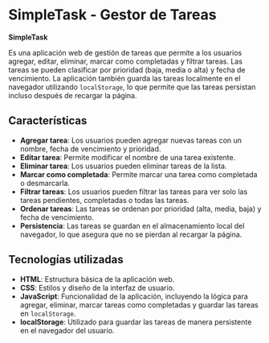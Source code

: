 # SimpleTask - Gestor de Tareas

**SimpleTask** 

Es una aplicación web de gestión de tareas que permite a los usuarios agregar, editar, eliminar, marcar como completadas y filtrar tareas. Las tareas se pueden clasificar por prioridad (baja, media o alta) y fecha de vencimiento. La aplicación también guarda las tareas localmente en el navegador utilizando `localStorage`, lo que permite que las tareas persistan incluso después de recargar la página.

## Características

- **Agregar tarea**: Los usuarios pueden agregar nuevas tareas con un nombre, fecha de vencimiento y prioridad.
- **Editar tarea**: Permite modificar el nombre de una tarea existente.
- **Eliminar tarea**: Los usuarios pueden eliminar tareas de la lista.
- **Marcar como completada**: Permite marcar una tarea como completada o desmarcarla.
- **Filtrar tareas**: Los usuarios pueden filtrar las tareas para ver solo las tareas pendientes, completadas o todas las tareas.
- **Ordenar tareas**: Las tareas se ordenan por prioridad (alta, media, baja) y fecha de vencimiento.
- **Persistencia**: Las tareas se guardan en el almacenamiento local del navegador, lo que asegura que no se pierdan al recargar la página.

## Tecnologías utilizadas

- **HTML**: Estructura básica de la aplicación web.
- **CSS**: Estilos y diseño de la interfaz de usuario.
- **JavaScript**: Funcionalidad de la aplicación, incluyendo la lógica para agregar, eliminar, marcar tareas como completadas y guardar las tareas en `localStorage`.
- **localStorage**: Utilizado para guardar las tareas de manera persistente en el navegador del usuario.
